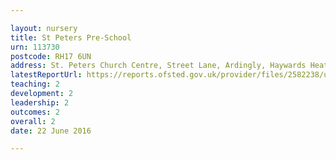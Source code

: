 ```yaml
---

layout: nursery
title: St Peters Pre-School
urn: 113730
postcode: RH17 6UN
address: St. Peters Church Centre, Street Lane, Ardingly, Haywards Heath, West Sussex, RH17 6UN
latestReportUrl: https://reports.ofsted.gov.uk/provider/files/2582238/urn/113730.pdf
teaching: 2
development: 2
leadership: 2
outcomes: 2
overall: 2
date: 22 June 2016

---
```

